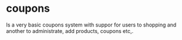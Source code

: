 # coupons
Is a very basic coupons system with suppor for users to shopping and another to administrate, add products, coupons etc,.
